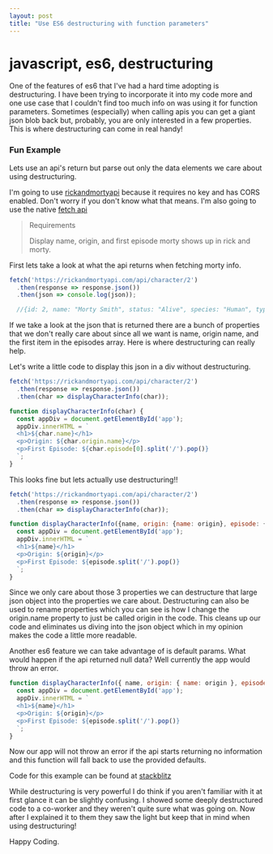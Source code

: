 ```yaml
---
layout: post
title: "Use ES6 destructuring with function parameters"
---
```


# [](#javascript-es6-destructuring)javascript, es6, destructuring

One of the features of es6 that I've had a hard time adopting is destructuring.  I have been trying to incorporate it into my code more and one use case that I couldn't find too much info on was using it for function parameters.  Sometimes (especially) when calling apis you can get a giant json blob back but, probably, you are only interested in a few properties.  This is where destructuring can come in real handy!

### [](#fun-example)Fun Example

Lets use an api's return but parse out only the data elements we care about using destructuring.

I'm going to use [rickandmortyapi](https://rickandmortyapi.com/documentation#get-a-single-character) because it requires no key and has CORS enabled.  Don't worry if you don't know what that means.  I'm also going to use the native [fetch api](https://developer.mozilla.org/en-US/docs/Web/API/Fetch_API) 

> Requirements
>
> Display name, origin, and first episode morty shows up in rick and morty.

First lets take a look at what the api returns when fetching morty info.

```js
fetch('https://rickandmortyapi.com/api/character/2')
  .then(response => response.json())
  .then(json => console.log(json));

  //{id: 2, name: "Morty Smith", status: "Alive", species: "Human", type: "", ...}
```

If we take a look at the json that is returned there are a bunch of properties that we don't really care about since all we want is name, origin name, and the first item in the episodes array.  Here is where destructuring can really help.

Let's write a little code to display this json in a div without destructuring.

```js
fetch('https://rickandmortyapi.com/api/character/2')
  .then(response => response.json())
  .then(char => displayCharacterInfo(char));

function displayCharacterInfo(char) {
  const appDiv = document.getElementById('app');
  appDiv.innerHTML = `
  <h1>${char.name}</h1>
  <p>Origin: ${char.origin.name}</p>
  <p>First Episode: ${char.episode[0].split('/').pop()}
  `;
}
```

This looks fine but lets actually use destructuring!!

```js
fetch('https://rickandmortyapi.com/api/character/2')
  .then(response => response.json())
  .then(char => displayCharacterInfo(char));

function displayCharacterInfo({name, origin: {name: origin}, episode: {[0]: episode}}) {
  const appDiv = document.getElementById('app');
  appDiv.innerHTML = `
  <h1>${name}</h1>
  <p>Origin: ${origin}</p>
  <p>First Episode: ${episode.split('/').pop()}
  `;
}
```

Since we only care about those 3 properties we can destructure that large json object into the properties we care about.  Destructuring can also be used to rename properties which you can see is how I change the origin.name property to just be called origin in the code.  This cleans up our code and eliminates us diving into the json object which in my opinion makes the code a little more readable.

Another es6 feature we can take advantage of is default params.  What would happen if the api returned null data?  Well currently the app would throw an error.

```js
function displayCharacterInfo({ name, origin: { name: origin }, episode: { [0]: episode } } = { name: 'Unknown', origin: { name: 'Unknown' }, episode: '0' }) {
  const appDiv = document.getElementById('app');
  appDiv.innerHTML = `
  <h1>${name}</h1>
  <p>Origin: ${origin}</p>
  <p>First Episode: ${episode.split('/').pop()}
  `;
}
```

Now our app will not throw an error if the api starts returning no information and this function will fall back to use the provided defaults.

Code for this example can be found at [stackblitz](https://stackblitz.com/edit/parameter-destructuring)

While destructuring is very powerful I do think if you aren't familiar with it at first glance it can be slightly confusing.  I showed some deeply destructured code to a co-worker and they weren't quite sure what was going on.  Now after I explained it to them they saw the light but keep that in mind when using destructuring!

Happy Coding.
